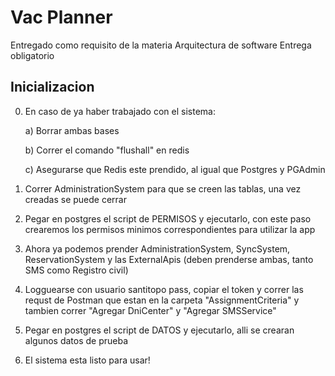 # Vac Planner

Entregado como requisito de la materia Arquitectura de software
Entrega obligatorio

## Inicializacion

0) En caso de ya haber trabajado con el sistema: 

	a) Borrar ambas bases

	b) Correr el comando "flushall" en redis

	c) Asegurarse que Redis este prendido, al igual que Postgres y PGAdmin

1) Correr AdministrationSystem para que se creen las tablas, una vez creadas se puede cerrar
2) Pegar en postgres el script de PERMISOS y ejecutarlo, con este paso crearemos los permisos minimos correspondientes para utilizar la app
3) Ahora ya podemos prender AdministrationSystem, SyncSystem, ReservationSystem y las ExternalApis (deben prenderse ambas, tanto SMS como Registro civil)
4) Logguearse con usuario santitopo pass, copiar el token y correr las requst de Postman que estan en la carpeta "AssignmentCriteria" y tambien correr "Agregar DniCenter" y "Agregar SMSService"
5) Pegar en postgres el script de DATOS y ejecutarlo, alli se crearan algunos datos de prueba
6) El sistema esta listo para usar!